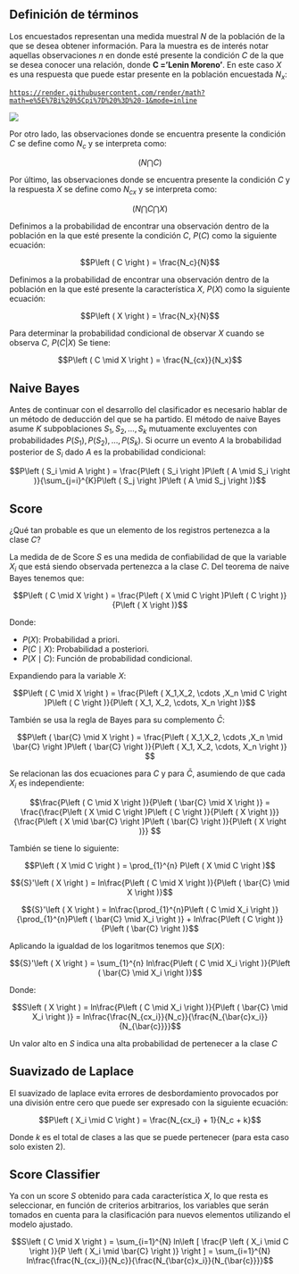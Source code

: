 ## Definición de términos

Los encuestados representan una medida muestral $N$ de la población de la que se desea obtener información. Para la muestra es de interés notar aquellas observaciones $n$ en donde esté presente la condición $C$ de la que se desea conocer una relación, donde $\textbf{C ='Lenin Moreno'}$. En este caso $X$ es una respuesta que puede estar presente en la población encuestada $N_x$:

<a href="https://render.githubusercontent.com/render/math?math=e%5E%7Bi%20%5Cpi%7D%20%3D%20-1&mode=inline">`https://render.githubusercontent.com/render/math?math=e%5E%7Bi%20%5Cpi%7D%20%3D%20-1&mode=inline`</a>

<img src="https://render.githubusercontent.com/render/math?math=$$\left ( N \bigcap X \right )$$">

Por otro lado, las observaciones donde se encuentra presente la condición $C$ se define como $N_c$ y se interpreta como:

$$\left ( N \bigcap C \right )$$

Por último, las observaciones donde se encuentra presente la condición $C$ y la respuesta $X$ se define como $N_{cx}$ y se interpreta como:

$$\left ( N \bigcap C \bigcap X \right )$$

Definimos a la probabilidad de encontrar una observación dentro de la población en la que esté presente la condición $C$, $P(C)$ como la siguiente ecuación:

$$P\left ( C \right ) = \frac{N_c}{N}$$

Definimos a la probabilidad de encontrar una observación dentro de la población en la que esté presente la característica $X$, $P(X)$ como la siguiente ecuación:

$$P\left ( X \right ) = \frac{N_x}{N}$$

Para determinar la probabilidad condicional de observar $X$ cuando se observa $C$, $P(C|X)$ Se tiene:

$$P\left ( C \mid X \right ) = \frac{N_{cx}}{N_x}$$

## Naive Bayes

Antes de continuar con el desarrollo del clasificador es necesario hablar de un método de deducción del que se ha partido. El método de naive Bayes asume $K$ subpoblaciones $S_1, S_2, \dots, S_k$ mutuamente excluyentes con probabilidades $P(S_1), P(S_2), \dots, P(S_k)$. Si ocurre un evento $A$ la brobabilidad posterior de $S_i$ dado $A$ es la probabilidad condicional:

$$P\left ( S_i \mid A \right ) = \frac{P\left ( S_i \right )P\left ( A \mid S_i \right )}{\sum_{j=i}^{K}P\left ( S_j \right )P\left ( A \mid S_j \right )}$$

## Score

¿Qué tan probable es que un elemento de los registros pertenezca a la clase $C$?

La medida de de Score $S$ es una medida de confiabilidad de que la variable $X_i$ que está siendo observada pertenezca a la clase $C$. Del teorema de naive Bayes tenemos que:

$$P\left ( C \mid X \right ) = \frac{P\left ( X \mid C \right )P\left ( C \right )}{P\left ( X \right )}$$

Donde:
- $P\left (  X \right )$: Probabilidad a priori.
- $P\left ( C \mid X \right )$: Probabilidad a posteriori.
- $P\left ( X \mid C \right )$: Función de probabilidad condicional.

Expandiendo para la variable $X$:

$$P\left ( C \mid X \right ) = \frac{P\left ( X_1,X_2, \cdots ,X_n \mid C \right )P\left ( C \right )}{P\left ( X_1, X_2, \cdots, X_n \right )}$$

También se usa la regla de Bayes para su complemento $\bar{C}$:

$$P\left ( \bar{C} \mid X \right ) = \frac{P\left ( X_1,X_2, \cdots ,X_n \mid \bar{C} \right )P\left ( \bar{C} \right )}{P\left ( X_1, X_2, \cdots, X_n \right )} $$

Se relacionan las dos ecuaciones para $C$ y para $\bar{C}$, asumiendo de que cada $X_i$ es independiente:

$$\frac{P\left ( C \mid X \right )}{P\left ( \bar{C} \mid X \right )} = \frac{\frac{P\left ( X \mid C \right )P\left ( C \right )}{P\left ( X \right )}}{\frac{P\left ( X \mid \bar{C} \right )P\left ( \bar{C} \right )}{P\left ( X \right )}} $$

También se tiene lo siguiente:

$$P\left ( X \mid C \right ) = \prod_{1}^{n} P\left ( X \mid C \right )$$

$${S}'\left ( X \right ) = ln\frac{P\left ( C \mid X \right )}{P\left ( \bar{C} \mid X \right )}$$

$${S}'\left ( X \right ) = ln\frac{\prod_{1}^{n}P\left ( C \mid X_i \right )}{\prod_{1}^{n}P\left ( \bar{C} \mid X_i \right )} + ln\frac{P\left ( C \right )}{P\left ( \bar{C} \right )}$$

Aplicando la igualdad de los logaritmos tenemos que $S(X)$:

$${S}'\left ( X \right ) = \sum_{1}^{n} ln\frac{P\left ( C \mid X_i \right )}{P\left ( \bar{C} \mid X_i \right )}$$

Donde:

$$S\left ( X \right ) =  ln\frac{P\left ( C \mid X_i \right )}{P\left ( \bar{C} \mid X_i \right )} = ln\frac{\frac{N_{cx_i}}{N_c}}{\frac{N_{\bar{c}x_i}}{N_{\bar{c}}}}$$

Un valor alto en $S$ indica una alta probabilidad de pertenecer a la clase $C$

## Suavizado de Laplace

El suavizado de laplace evita errores de desbordamiento  provocados por una división entre cero que puede ser expresado con la siguiente ecuación:

$$P\left ( X_i \mid C \right ) = \frac{N_{cx_i} + 1}{N_c + k}$$

Donde $k$ es el total de clases a las que se puede pertenecer (para esta caso solo existen 2).

## Score Classifier

Ya con un score $S$ obtenido para cada característica $X$, lo que resta es seleccionar, en función de criterios arbitrarios, los variables que serán tomados en cuenta para la clasificación para nuevos elementos utilizando el modelo ajustado. 

$$S\left ( C \mid X \right ) = \sum_{i=1}^{N} ln\left [ \frac{P \left ( X_i \mid C \right )}{P \left ( X_i \mid \bar{C} \right )} \right ] = \sum_{i=1}^{N} ln\frac{\frac{N_{cx_i}}{N_c}}{\frac{N_{\bar{c}x_i}}{N_{\bar{c}}}}$$